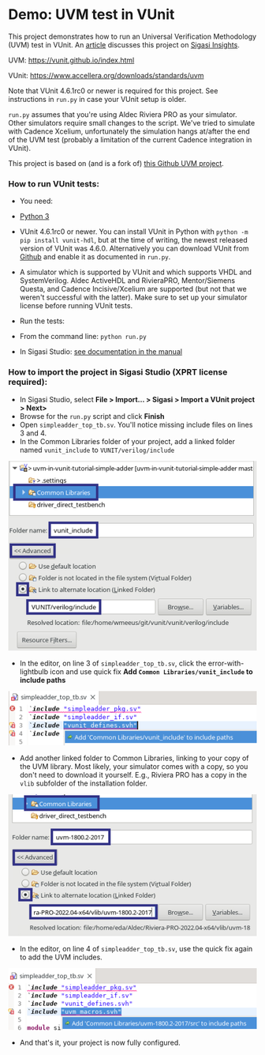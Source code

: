 # Demo: UVM test in VUnit

This project demonstrates how to run an Universal Verification
Methodology (UVM) test in VUnit. An
[article](https://insights.sigasi.com/tech/) discusses this project on
[Sigasi Insights](https://insights.sigasi.com/tech/).

UVM: https://vunit.github.io/index.html

VUnit: https://www.accellera.org/downloads/standards/uvm

Note that VUnit 4.6.1rc0 or newer is required for this project. See
instructions in `run.py` in case your VUnit setup is older.

`run.py` assumes that you're using Aldec Riviera PRO as your
simulator. Other simulators require small changes to the script. We've
tried to simulate with Cadence Xcelium, unfortunately the simulation
hangs at/after the end of the UVM test (probably a limitation of the
current Cadence integration in VUnit).

This project is based on (and is a fork of) [this Github UVM
project](https://github.com/naragece/uvm-testbench-tutorial-simple-adder).

### How to run VUnit tests:

* You need:
 * [Python 3](https://www.python.org/)
 * VUnit 4.6.1rc0 or newer. You can install VUnit in Python with `python -m pip install vunit-hdl`, but at the time of writing, the newest released version of VUnit was 4.6.0. Alternatively you can download VUnit from [Github](https://github.com/VUnit/vunit) and enable it as documented in `run.py`.
 * A simulator which is supported by VUnit and which supports VHDL and SystemVerilog. Aldec ActiveHDL and RivieraPRO, Mentor/Siemens Questa, and Cadence Incisive/Xcelium are supported (but not that we weren't successful with the latter). Make sure to set up your simulator license before running VUnit tests.

* Run the tests:
 * From the command line: `python run.py`
 * In Sigasi Studio: [see documentation in the manual](https://insights.sigasi.com/manual/vunit/#run-vunit-tests)

### How to import the project in Sigasi Studio (XPRT license required):

* In Sigasi Studio, select **File > Import... > Sigasi > Import a VUnit project > Next>**
* Browse for the `run.py` script and click **Finish**
* Open `simpleadder_top_tb.sv`. You'll notice missing include files on lines 3 and 4.
* In the Common Libraries folder of your project, add a linked folder named `vunit_include` to `VUNIT/verilog/include`

![Add VUnit include folder to Common Libraries](img/uvmunit_linked1_plus.png?raw=true)
* In the editor, on line 3 of `simpleadder_top_tb.sv`, click the error-with-lightbulb icon and use quick fix **Add `Common Libraries/vunit_include` to include paths**

![Quick fix for VUnit includes](img/uvmunit_qf1.png?raw=true)
* Add another linked folder to Common Libraries, linking to your copy of the UVM library. Most likely, your simulator comes with a copy, so you don't need to download it yourself. E.g., Riviera PRO has a copy in the `vlib` subfolder of the installation folder.

![Add UVM library to Common Libraries](img/uvmunit_linked2_plus.png?raw=true)
* In the editor, on line 4 of `simpleadder_top_tb.sv`, use the quick fix again to add the UVM includes.

![Quick fix for UVM includes](img/uvmunit_qf2.png?raw=true)
* And that's it, your project is now fully configured.
